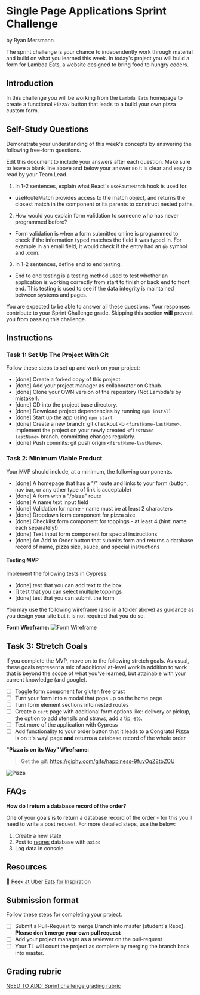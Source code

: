 # Single Page Applications Sprint Challenge

by Ryan Mersmann

The sprint challenge is your chance to independently work through material and build on what you learned this week. In today's project you will build a form for Lambda Eats, a website designed to bring food to hungry coders.

## Introduction

In this challenge you will be working from the `Lambda Eats` homepage to create a functional `Pizza?` button that leads to a build your own pizza custom form.

## **Self-Study Questions**

Demonstrate your understanding of this week's concepts by answering the following free-form questions.

Edit this document to include your answers after each question. Make sure to leave a blank line above and below your answer so it is clear and easy to read by your Team Lead.

1. In 1-2 sentences, explain what React's `useRouteMatch` hook is used for.

- useRouteMatch provides access to the match object, and returns the closest match in the component or its parents to construct nested paths.

2. How would you explain form validation to someone who has never programmed before?

- Form validation is when a form submitted online is programmed to check if the information typed matches the field it was typed in. For example in an email field, it would check if the entry had an @ symbol and .com.

3. In 1-2 sentences, define end to end testing.

-  End to end testing is a testing method used to test whether an application is working correctly from start to finish or back end to front end. This testing is used to see if the data integrity is maintained between systems and pages.

You are expected to be able to answer all these questions. Your responses contribute to your Sprint Challenge grade. Skipping this section **will** prevent you from passing this challenge.

## Instructions

### Task 1: Set Up The Project With Git

Follow these steps to set up and work on your project:

- [done] Create a forked copy of this project.
- [done] Add your project manager as collaborator on Github.
- [done] Clone your OWN version of the repository (Not Lambda's by mistake!).
- [done] CD into the project base directory.
- [done] Download project dependencies by running `npm install`
- [done] Start up the app using `npm start`
- [done] Create a new branch: git checkout -b `<firstName-lastName>`. Implement the project on your newly created `<firstName-lastName>` branch, committing changes regularly.
- [done] Push commits: git push origin `<firstName-lastName>`.

### Task 2: Minimum Viable Product

Your MVP should include, at a minimum, the following components.

- [done] A homepage that has a "/" route and links to your form (button, nav bar, or any other type of link is acceptable)
- [done] A form with a "/pizza" route
- [done] A name text input field
- [done] Validation for name - name must be at least 2 characters
- [done] Dropdown form component for pizza size
- [done] Checklist form component for toppings - at least 4 (hint: name each separately!)
- [done] Text input form component for special instructions
- [done] An Add to Order button that submits form and returns a database record of name, pizza size, sauce, and special instructions

#### Testing MVP

Implement the following tests in Cypress:

- [done] test that you can add text to the box
- [] test that you can select multiple toppings
- [done] test that you can submit the form

You may use the following wireframe (also in a folder above) as guidance as you design your site but it is not required that you do so.

**Form Wireframe:**
![Form Wireframe](https://i.imgur.com/ii7wc0u.png)

## Task 3: Stretch Goals

If you complete the MVP, move on to the following stretch goals. As usual, these goals represent a mix of additional at-level work in addition to work that is beyond the scope of what you've learned, but attainable with your current knowledge (and google).

- [ ] Toggle form component for gluten free crust
- [ ] Turn your form into a modal that pops up on the home page
- [ ] Turn form element sections into nested routes
- [ ] Create a `cart` page with additional form options like: delivery or pickup, the option to add utensils and straws, add a tip, etc.
- [ ] Test more of the application with Cypress
- [ ] Add functionality to your order button that it leads to a Congrats! Pizza is on it's way! page **and** returns a database record of the whole order

**"Pizza is on its Way" Wireframe:**

> Get the gif: https://giphy.com/gifs/happiness-9fuvOqZ8tbZOU

![Pizza](https://i.imgur.com/AkId0mo.gif)

## FAQs

**How do I return a database record of the order?**

One of your goals is to return a database record of the order - for this you'll need to write a post request. For more detailed steps, use the below:

1. Create a new state
2. Post to [reqres](https://reqres.in/) database with `axios`
3. Log data in console

## Resources

👀 [Peek at Uber Eats for Inspiration](https://ubereats.com/)

## Submission format

Follow these steps for completing your project.

- [ ] Submit a Pull-Request to merge <firstName-lastName> Branch into master (student's Repo). **Please don't merge your own pull request**
- [ ] Add your project manager as a reviewer on the pull-request
- [ ] Your TL will count the project as complete by merging the branch back into master.

## Grading rubric

[NEED TO ADD: Sprint challenge grading rubric](https://www.notion.so/e7b32e56ebad4f57b3521efb886f4508)
